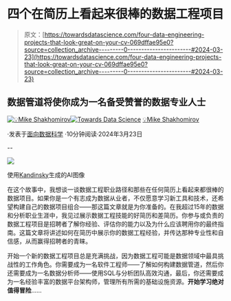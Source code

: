 # 四个在简历上看起来很棒的数据工程项目

> 原文：[https://towardsdatascience.com/four-data-engineering-projects-that-look-great-on-your-cv-069dffae95e0?source=collection_archive---------0-----------------------#2024-03-23](https://towardsdatascience.com/four-data-engineering-projects-that-look-great-on-your-cv-069dffae95e0?source=collection_archive---------0-----------------------#2024-03-23)

## 数据管道将使你成为一名备受赞誉的数据专业人士

[](https://mshakhomirov.medium.com/?source=post_page---byline--069dffae95e0--------------------------------)[![💡Mike Shakhomirov](../Images/bc6895c7face3244d488feb97ba0f68e.png)](https://mshakhomirov.medium.com/?source=post_page---byline--069dffae95e0--------------------------------)[](https://towardsdatascience.com/?source=post_page---byline--069dffae95e0--------------------------------)[![Towards Data Science](../Images/a6ff2676ffcc0c7aad8aaf1d79379785.png)](https://towardsdatascience.com/?source=post_page---byline--069dffae95e0--------------------------------) [💡Mike Shakhomirov](https://mshakhomirov.medium.com/?source=post_page---byline--069dffae95e0--------------------------------)

·发表于[面向数据科学](https://towardsdatascience.com/?source=post_page---byline--069dffae95e0--------------------------------) ·10分钟阅读·2024年3月23日

--

![](../Images/7336b0b3ab9d193139e9b23725d1528b.png)

使用[Kandinsky](https://github.com/ai-forever/Kandinsky-2)生成的AI图像

在这个故事中，我想谈一谈数据工程职业路径和那些在任何简历上看起来都很棒的数据项目。如果你是一个有志成为数据从业者，不仅愿意学习新工具和技术，还希望构建自己的数据项目组合——那这篇文章就是为你准备的。在我超过15年的数据和分析职业生涯中，我见过展示数据工程技能的好简历和差简历。你参与或负责的数据工程项目是招聘者了解你经验、评估你的能力以及为什么应该聘用你的最终指南。这篇文章将讲述如何在简历中展示你的数据工程经验，并传达那种专业性和自信感，从而赢得招聘者的青睐。

开始一个新的数据工程项目总是充满挑战，因为数据工程可能是数据领域中最具挑战性的工作角色。你需要成为一名软件工程师——了解如何构建数据管道，然后你还需要成为一名数据分析师——使用SQL与分析团队高效沟通，最后，你还需要成为一名经验丰富的数据平台架构师，管理所有所需的基础设施资源。**开始学习绝对值得冒险**……
